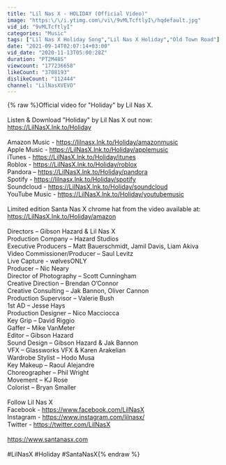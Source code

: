 ```yaml
---
title: "Lil Nas X - HOLIDAY (Official Video)"
image: "https:\/\/i.ytimg.com\/vi\/9vMLTcftlyI\/hqdefault.jpg"
vid_id: "9vMLTcftlyI"
categories: "Music"
tags: ["Lil Nas X Holiday Song","Lil Nas X Holiday","Old Town Road"]
date: "2021-09-14T02:07:14+03:00"
vid_date: "2020-11-13T05:00:28Z"
duration: "PT2M48S"
viewcount: "177236658"
likeCount: "3708193"
dislikeCount: "112444"
channel: "LilNasXVEVO"
---
```

{% raw %}Official video for &quot;Holiday&quot; by Lil Nas X.<br /><br />Listen &amp; Download &quot;Holiday&quot; by Lil Nas X out now: <a rel="nofollow" target="blank" href="https://LilNasX.lnk.to/Holiday">https://LilNasX.lnk.to/Holiday</a><br /> <br />Amazon Music - <a rel="nofollow" target="blank" href="https://lilnasx.lnk.to/Holiday/amazonmusic">https://lilnasx.lnk.to/Holiday/amazonmusic</a><br />Apple Music - <a rel="nofollow" target="blank" href="https://LilNasX.lnk.to/Holiday/applemusic">https://LilNasX.lnk.to/Holiday/applemusic</a><br />iTunes - <a rel="nofollow" target="blank" href="https://LilNasX.lnk.to/Holiday/itunes">https://LilNasX.lnk.to/Holiday/itunes</a><br />Roblox - <a rel="nofollow" target="blank" href="https://LilNasX.lnk.to/Holiday/roblox">https://LilNasX.lnk.to/Holiday/roblox</a><br />Pandora – <a rel="nofollow" target="blank" href="https://LilNasX.lnk.to/Holiday/pandora">https://LilNasX.lnk.to/Holiday/pandora</a><br />Spotify - <a rel="nofollow" target="blank" href="https://lilnasx.lnk.to/Holiday/spotify">https://lilnasx.lnk.to/Holiday/spotify</a><br />Soundcloud - <a rel="nofollow" target="blank" href="https://LilNasX.lnk.to/Holiday/soundcloud">https://LilNasX.lnk.to/Holiday/soundcloud</a><br />YouTube Music - <a rel="nofollow" target="blank" href="https://LilNasX.lnk.to/Holiday/youtubemusic">https://LilNasX.lnk.to/Holiday/youtubemusic</a><br /><br />Limited edition Santa Nas X chrome hat from the video available at: <a rel="nofollow" target="blank" href="https://LilNasX.lnk.to/Holiday/amazon">https://LilNasX.lnk.to/Holiday/amazon</a><br /><br />Directors – Gibson Hazard &amp; Lil Nas X<br />Production Company – Hazard Studios<br />Executive Producers – Matt Bauerschmidt, Jamil Davis, Liam Akiva<br />Video Commissioner/Producer – Saul Levitz<br />Live Capture - wølvesONLY<br />Producer – Nic Neary<br />Director of Photography – Scott Cunningham<br />Creative Direction – Brendan O’Connor<br />Creative Consulting – Jak Bannon, Oliver Cannon<br />Production Supervisor – Valerie Bush<br />1st AD – Jesse Hays<br />Production Designer – Nico Macciocca<br />Key Grip – David Riggio<br />Gaffer – Mike VanMeter<br />Editor – Gibson Hazard<br />Sound Design – Gibson Hazard &amp; Jak Bannon<br />VFX – Glassworks VFX &amp; Karen Arakelian<br />Wardrobe Stylist – Hodo Musa<br />Key Makeup – Raoul Alejandre<br />Choreographer – Phil Wright<br />Movement – KJ Rose<br />Colorist – Bryan Smaller<br /> <br />Follow Lil Nas X<br />Facebook - <a rel="nofollow" target="blank" href="https://www.facebook.com/LilNasX">https://www.facebook.com/LilNasX</a><br />Instagram - <a rel="nofollow" target="blank" href="https://www.instagram.com/lilnasx/">https://www.instagram.com/lilnasx/</a><br />Twitter - <a rel="nofollow" target="blank" href="https://twitter.com/LilNasX">https://twitter.com/LilNasX</a><br /> <br /><a rel="nofollow" target="blank" href="https://www.santanasx.com">https://www.santanasx.com</a><br /> <br />#LilNasX #Holiday #SantaNasX{% endraw %}
